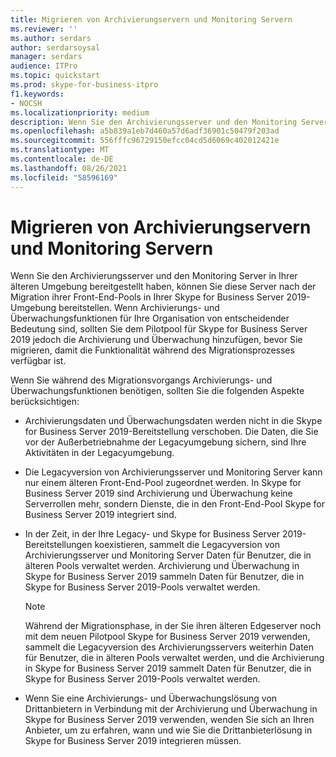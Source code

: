 ```yaml
---
title: Migrieren von Archivierungservern und Monitoring Servern
ms.reviewer: ''
ms.author: serdars
author: serdarsoysal
manager: serdars
audience: ITPro
ms.topic: quickstart
ms.prod: skype-for-business-itpro
f1.keywords:
- NOCSH
ms.localizationpriority: medium
description: Wenn Sie den Archivierungsserver und den Monitoring Server in Ihrer älteren Umgebung bereitgestellt haben, können Sie diese Server nach der Migration ihrer Front-End-Pools in Ihrer Skype for Business Server 2019-Umgebung bereitstellen. Wenn Archivierungs- und Überwachungsfunktionen für Ihre Organisation von entscheidender Bedeutung sind, sollten Sie dem Pilotpool für Skype for Business Server 2019 jedoch die Archivierung und Überwachung hinzufügen, bevor Sie migrieren, damit die Funktionalität während des Migrationsprozesses verfügbar ist.
ms.openlocfilehash: a5b839a1eb7d460a57d6adf36901c50479f203ad
ms.sourcegitcommit: 556fffc96729150efcc04cd5d6069c402012421e
ms.translationtype: MT
ms.contentlocale: de-DE
ms.lasthandoff: 08/26/2021
ms.locfileid: "58596169"
---
```

# <a name="migrating-archiving-and-monitoring-servers"></a>Migrieren von Archivierungservern und Monitoring Servern

Wenn Sie den Archivierungsserver und den Monitoring Server in Ihrer älteren Umgebung bereitgestellt haben, können Sie diese Server nach der Migration ihrer Front-End-Pools in Ihrer Skype for Business Server 2019-Umgebung bereitstellen. Wenn Archivierungs- und Überwachungsfunktionen für Ihre Organisation von entscheidender Bedeutung sind, sollten Sie dem Pilotpool für Skype for Business Server 2019 jedoch die Archivierung und Überwachung hinzufügen, bevor Sie migrieren, damit die Funktionalität während des Migrationsprozesses verfügbar ist. 
  
Wenn Sie während des Migrationsvorgangs Archivierungs- und Überwachungsfunktionen benötigen, sollten Sie die folgenden Aspekte berücksichtigen:
  
- Archivierungsdaten und Überwachungsdaten werden nicht in die Skype for Business Server 2019-Bereitstellung verschoben. Die Daten, die Sie vor der Außerbetriebnahme der Legacyumgebung sichern, sind Ihre Aktivitäten in der Legacyumgebung.
    
- Die Legacyversion von Archivierungsserver und Monitoring Server kann nur einem älteren Front-End-Pool zugeordnet werden. In Skype for Business Server 2019 sind Archivierung und Überwachung keine Serverrollen mehr, sondern Dienste, die in den Front-End-Pool Skype for Business Server 2019 integriert sind.
    
- In der Zeit, in der Ihre Legacy- und Skype for Business Server 2019-Bereitstellungen koexistieren, sammelt die Legacyversion von Archivierungsserver und Monitoring Server Daten für Benutzer, die in älteren Pools verwaltet werden. Archivierung und Überwachung in Skype for Business Server 2019 sammeln Daten für Benutzer, die in Skype for Business Server 2019-Pools verwaltet werden.
    
    > [!NOTE]
    > Während der Migrationsphase, in der Sie ihren älteren Edgeserver noch mit dem neuen Pilotpool Skype for Business Server 2019 verwenden, sammelt die Legacyversion des Archivierungsservers weiterhin Daten für Benutzer, die in älteren Pools verwaltet werden, und die Archivierung in Skype for Business Server 2019 sammelt Daten für Benutzer, die in Skype for Business Server 2019-Pools verwaltet werden. 
  
- Wenn Sie eine Archivierungs- und Überwachungslösung von Drittanbietern in Verbindung mit der Archivierung und Überwachung in Skype for Business Server 2019 verwenden, wenden Sie sich an Ihren Anbieter, um zu erfahren, wann und wie Sie die Drittanbieterlösung in Skype for Business Server 2019 integrieren müssen.
    

